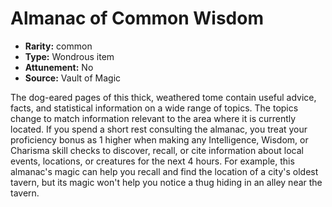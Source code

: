 
# Almanac of Common Wisdom

* **Rarity:** common
* **Type:** Wondrous item
* **Attunement:** No
* **Source:** Vault of Magic


The dog-eared pages of this thick, weathered tome contain useful advice, facts, and statistical information on a wide range of topics. The topics change to match information relevant to the area where it is currently located. If you spend a short rest consulting the almanac, you treat your proficiency bonus as 1 higher when making any Intelligence, Wisdom, or Charisma skill checks to discover, recall, or cite information about local events, locations, or creatures for the next 4 hours. For example, this almanac's magic can help you recall and find the location of a city's oldest tavern, but its magic won't help you notice a thug hiding in an alley near the tavern.
